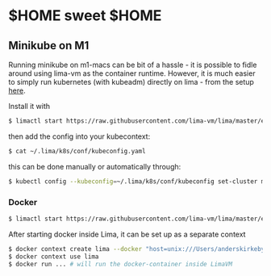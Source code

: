 # $HOME sweet $HOME

## Minikube on M1

Running minikube on m1-macs can be bit of a hassle - it is possible to fidle around using lima-vm as the container runtime. However, it is much easier to simply run kubernetes (with kubeadm) directly on lima - from the setup [here](https://github.com/lima-vm/lima/blob/master/examples/k8s.yaml).

Install it with

```sh
$ limactl start https://raw.githubusercontent.com/lima-vm/lima/master/examples/k8s.yaml
```

then add the config into your kubecontext:

```sh
$ cat ~/.lima/k8s/conf/kubeconfig.yaml
```

this can be done manually or automatically through:

```sh
$ kubectl config --kubeconfig=~/.lima/k8s/conf/kubeconfig set-cluster minikube --server=https://127.0.0.1:6443
```

### Docker

```sh
$ limactl start https://raw.githubusercontent.com/lima-vm/lima/master/examples/docker.yaml
```

After starting docker inside Lima, it can be set up as a separate context

```sh
$ docker context create lima --docker "host=unix:///Users/anderskirkeby/.lima/docker/sock/docker.sock"
$ docker context use lima
$ docker run ... # will run the docker-container inside LimaVM
```
